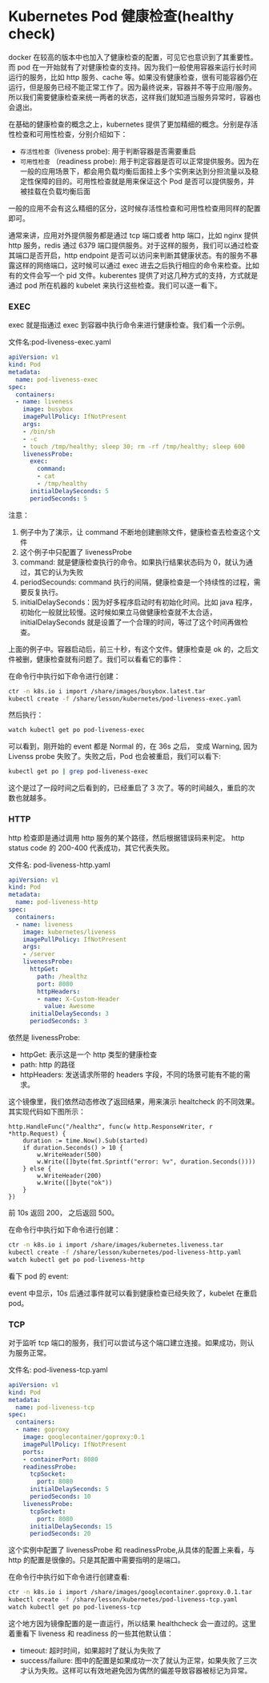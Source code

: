 # Kubernetes Pod 健康检查(healthy check)


docker 在较高的版本中也加入了健康检查的配置，可见它也意识到了其重要性。而 pod 在一开始就有了对健康检查的支持。因为我们一般使用容器来运行长时间运行的服务，比如 http 服务、cache 等。如果没有健康检查，很有可能容器仍在运行，但是服务已经不能正常工作了。因为最终说来，容器并不等于应用/服务。所以我们需要健康检查来统一两者的状态，这样我们就知道当服务异常时，容器也会退出。

在基础的健康检查的概念之上，kubernetes 提供了更加精细的概念。分别是存活性检查和可用性检查，分别介绍如下：

- `存活性检查`（liveness probe): 用于判断容器是否需要重启
- `可用性检查` （readiness probe): 用于判定容器是否可以正常提供服务。因为在一般的应用场景下，都会用负载均衡后面挂上多个实例来达到分担流量以及稳定性保障的目的。可用性检查就是用来保证这个 Pod 是否可以提供服务，并被挂载在负载均衡后面

一般的应用不会有这么精细的区分，这时候存活性检查和可用性检查用同样的配置即可。

通常来讲，应用对外提供服务都是通过 tcp 端口或者 http 端口，比如 nginx 提供 http 服务，redis 通过 6379 端口提供服务。对于这样的服务，我们可以通过检查其端口是否开启，http endpoint 是否可以访问来判断其健康状态。有的服务不暴露这样的网络端口，这时候可以通过 exec 进去之后执行相应的命令来检查。比如有的文件会写一个 pid 文件。kuberentes 提供了对这几种方式的支持，方式就是通过 pod 所在机器的 kubelet 来执行这些检查。我们可以逐一看下。

### EXEC

exec 就是指通过 exec 到容器中执行命令来进行健康检查。我们看一个示例。

文件名:pod-liveness-exec.yaml

```yaml
apiVersion: v1
kind: Pod
metadata:
  name: pod-liveness-exec
spec:
  containers:
  - name: liveness
    image: busybox
    imagePullPolicy: IfNotPresent
    args:
    - /bin/sh
    - -c
    - touch /tmp/healthy; sleep 30; rm -rf /tmp/healthy; sleep 600
    livenessProbe:
      exec:
        command:
        - cat
        - /tmp/healthy
      initialDelaySeconds: 5
      periodSeconds: 5
```

注意：

1. 例子中为了演示，让 command 不断地创建删除文件，健康检查去检查这个文件
2. 这个例子中只配置了 livenessProbe
3. command: 就是健康检查执行的命令。如果执行结果状态码为 0，就认为通过，其它的认为失败
4. periodSecounds: command 执行的间隔，健康检查是一个持续性的过程，需要反复执行。
5. initialDelaySeconds：因为好多程序启动时有初始化时间。比如 java 程序，初始化一般就比较慢。这时候如果立马做健康检查就不太合适，initialDelaySeconds 就是设置了一个合理的时间，等过了这个时间再做检查。

上面的例子中。容器启动后，前三十秒，有这个文件。健康检查是 ok 的，之后文件被删，健康检查就有问题了。我们可以看看它的事件：

在命令行中执行如下命令进行创建：

```bash
ctr -n k8s.io i import /share/images/busybox.latest.tar
kubectl create -f /share/lesson/kubernetes/pod-liveness-exec.yaml
```

然后执行：

```bash
watch kubectl get po pod-liveness-exec
```

可以看到，刚开始的 event 都是 Normal 的，在 36s 之后， 变成 Warning, 因为 Livenss probe 失败了。失败之后，Pod 也会被重启，我们可以看下:

```bash
kubectl get po | grep pod-liveness-exec
```

这个是过了一段时间之后看到的，已经重启了 3 次了。等的时间越久，重启的次数也就越多。

### HTTP

http 检查即是通过调用 http 服务的某个路径，然后根据错误码来判定。 http status code 的 200-400 代表成功，其它代表失败。

文件名: pod-liveness-http.yaml

```yaml
apiVersion: v1
kind: Pod
metadata:
  name: pod-liveness-http
spec:
  containers:
  - name: liveness
    image: kubernetes/liveness
    imagePullPolicy: IfNotPresent
    args:
    - /server
    livenessProbe:
      httpGet:
        path: /healthz
        port: 8080
        httpHeaders:
        - name: X-Custom-Header
          value: Awesome
      initialDelaySeconds: 3
      periodSeconds: 3
```

依然是 livenessProbe:

- httpGet: 表示这是一个 http 类型的健康检查
- path: http 的路径
- httpHeaders: 发送请求所带的 headers 字段，不同的场景可能有不能的需求。

这个镜像里，我们依然动态修改了返回结果，用来演示 healtcheck 的不同效果。其实现代码如下图所示：

```golang
http.HandleFunc("/healthz", func(w http.ResponseWriter, r *http.Request) {
    duration := time.Now().Sub(started)
    if duration.Seconds() > 10 {
        w.WriteHeader(500)
        w.Write([]byte(fmt.Sprintf("error: %v", duration.Seconds())))
    } else {
        w.WriteHeader(200)
        w.Write([]byte("ok"))
    }
})
```

前 10s 返回 200， 之后返回 500。

在命令行中执行如下命令进行创建：

```bash
ctr -n k8s.io i import /share/images/kubernetes.liveness.tar
kubectl create -f /share/lesson/kubernetes/pod-liveness-http.yaml
watch kubectl get po pod-liveness-http
```

看下 pod 的 event:

event 中显示，10s 后通过事件就可以看到健康检查已经失败了，kubelet 在重启 pod。


### TCP

对于监听 tcp 端口的服务，我们可以尝试与这个端口建立连接。如果成功，则认为服务正常。

文件名: pod-liveness-tcp.yaml

```yaml
apiVersion: v1
kind: Pod
metadata:
  name: pod-liveness-tcp
spec:
  containers:
  - name: goproxy
    image: googlecontainer/goproxy:0.1
    imagePullPolicy: IfNotPresent
    ports:
    - containerPort: 8080
    readinessProbe:
      tcpSocket:
        port: 8080
      initialDelaySeconds: 5
      periodSeconds: 10
    livenessProbe:
      tcpSocket:
        port: 8080
      initialDelaySeconds: 15
      periodSeconds: 20
```

这个实例中配置了 livenessProbe 和 readinessProbe,从具体的配置上来看，与 http 的配置是很像的。只是其配置中需要指明的是端口。

在命令行中执行如下命令进行创建查看:

```bash
ctr -n k8s.io i import /share/images/googlecontainer.goproxy.0.1.tar
kubectl create -f /share/lesson/kubernetes/pod-liveness-tcp.yaml
watch kubectl get po pod-liveness-tcp
```

这个地方因为镜像配置的是一直运行，所以结果 healthcheck 会一直过的。这里着重看下 liveness 和 readiness 的一些其他默认值：

- timeout: 超时时间，如果超时了就认为失败了
- success/failure: 图中的配置是如果成功一次了就认为正常，如果失败了三次才认为失败。这样可以有效地避免因为偶然的偏差导致容器被标记为异常。
